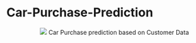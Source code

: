 <h1>Car-Purchase-Prediction</h1>
<p align=center><img src="Car-Purchase-Prediction/Car AI.jpg" </p>
Car Purchase prediction based on Customer Data
